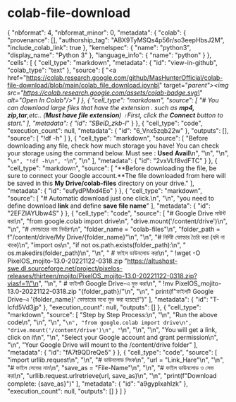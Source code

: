 # colab-file-download

{
  "nbformat": 4,
  "nbformat_minor": 0,
  "metadata": {
    "colab": {
      "provenance": [],
      "authorship_tag": "ABX9TyMSQs4p56r/so3eepHbsJ2M",
      "include_colab_link": true
    },
    "kernelspec": {
      "name": "python3",
      "display_name": "Python 3"
    },
    "language_info": {
      "name": "python"
    }
  },
  "cells": [
    {
      "cell_type": "markdown",
      "metadata": {
        "id": "view-in-github",
        "colab_type": "text"
      },
      "source": [
        "<a href=\"https://colab.research.google.com/github/MasHunterOfficial/colab-file-download/blob/main/colab_file_download.ipynb\" target=\"_parent\"><img src=\"https://colab.research.google.com/assets/colab-badge.svg\" alt=\"Open In Colab\"/></a>"
      ]
    },
    {
      "cell_type": "markdown",
      "source": [
        "# You can download large files that have the extension . such as **mp4, zip,tar**,etc.. (**Must have file extension**) ।‌First, click the **Connect** button to start."
      ],
      "metadata": {
        "id": "SBeiD_zkb-I_"
      }
    },
    {
      "cell_type": "code",
      "execution_count": null,
      "metadata": {
        "id": "6_Vnx5zqb22w"
      },
      "outputs": [],
      "source": [
        "!df -h"
      ]
    },
    {
      "cell_type": "markdown",
      "source": [
        "Before downloading any file, check how much storage you have! You can check your storage using the command below.  Must see : **Used** **Avail**\n",
        "\n",
        "\n",
        "```\n",
        "!df -h\n",
        "```\n",
        "\n"
      ],
      "metadata": {
        "id": "2vxVLf8vdFTC"
      }
    },
    {
      "cell_type": "markdown",
      "source": [
        "**Before downloading the file, be sure to connect your Google account.**The file downloaded from here will be saved in this **My Drive/colab-files** directory on your drive."
      ],
      "metadata": {
        "id": "eufydPMxd4Eo"
      }
    },
    {
      "cell_type": "markdown",
      "source": [
        "# Automatic download just one click.\n",
        "\n",
        "you need to define download **link** and define **save file name**"
      ],
      "metadata": {
        "id": "2EFZIAYUbw4S"
      }
    },
    {
      "cell_type": "code",
      "source": [
        "# Google Drive মাউন্ট করা\n",
        "from google.colab import drive\n",
        "drive.mount('/content/drive')\n",
        "\n",
        "# ফোল্ডারের নাম নির্ধারণ\n",
        "folder_name = \"colab-files\"\n",
        "folder_path = f\"/content/drive/My Drive/{folder_name}\"\n",
        "\n",
        "# নির্দিষ্ট ফোল্ডার তৈরি করা (যদি না থাকে)\n",
        "import os\n",
        "if not os.path.exists(folder_path):\n",
        "    os.makedirs(folder_path)\n",
        "\n",
        "    # ফাইল ডাউনলোড করা\n",
        "    !wget -O PixelOS_mojito-13.0-20221122-0318.zip \"https://altushost-swe.dl.sourceforge.net/project/pixelos-releases/thirteen/mojito/PixelOS_mojito-13.0-20221122-0318.zip?viasf=1\"\n",
        "\n",
        "    # ফাইলটি Google Drive-এ মুভ করা\n",
        "    !mv PixelOS_mojito-13.0-20221122-0318.zip \"{folder_path}/\"\n",
        "\n",
        "    print(f\"ফাইলটি Google Drive-এ '{folder_name}' ফোল্ডারের মধ্যে মুভ করা হয়েছে!\")"
      ],
      "metadata": {
        "id": "T-lcfd5Vd3jp"
      },
      "execution_count": null,
      "outputs": []
    },
    {
      "cell_type": "markdown",
      "source": [
        "Step by Step Process:\n",
        "\n",
        "Run the above code\n",
        "\n",
        "\n",
        "```\n",
        "from google.colab import drive\n",
        "drive.mount('/content/drive')\n",
        "```\n",
        "\n",
        "\n",
        "You will get a link, click on it\n",
        "\n",
        "Select your Google account and grant permission\n",
        "\n",
        "Your Google Drive will mount to the /content/drive folder"
      ],
      "metadata": {
        "id": "fA7t9QDreQe5"
      }
    },
    {
      "cell_type": "code",
      "source": [
        "import urllib.request\n",
        "\n",
        "# ডাউনলোড লিংক\n",
        "url = \"Link_Hare\"\n",
        "\n",
        "# ফাইল সেভের নাম\n",
        "save_as = \"File-Name\"\n",
        "\n",
        "# ফাইল ডাউনলোড ও সেভ করা\n",
        "urllib.request.urlretrieve(url, save_as)\n",
        "\n",
        "print(f\"Download complete: {save_as}\")"
      ],
      "metadata": {
        "id": "a9gypIxahIzk"
      },
      "execution_count": null,
      "outputs": []
    }
  ]
}
